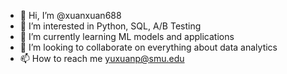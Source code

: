 - 👋 Hi, I’m @xuanxuan688
- 👀 I’m interested in Python, SQL, A/B Testing
- 🌱 I’m currently learning ML models and applications 
- 💞️ I’m looking to collaborate on everything about data analytics
- 📫 How to reach me yuxuanp@smu.edu

<!---
xuanxuan688/xuanxuan688 is a ✨ special ✨ repository because its `README.md` (this file) appears on your GitHub profile.
You can click the Preview link to take a look at your changes.
--->
